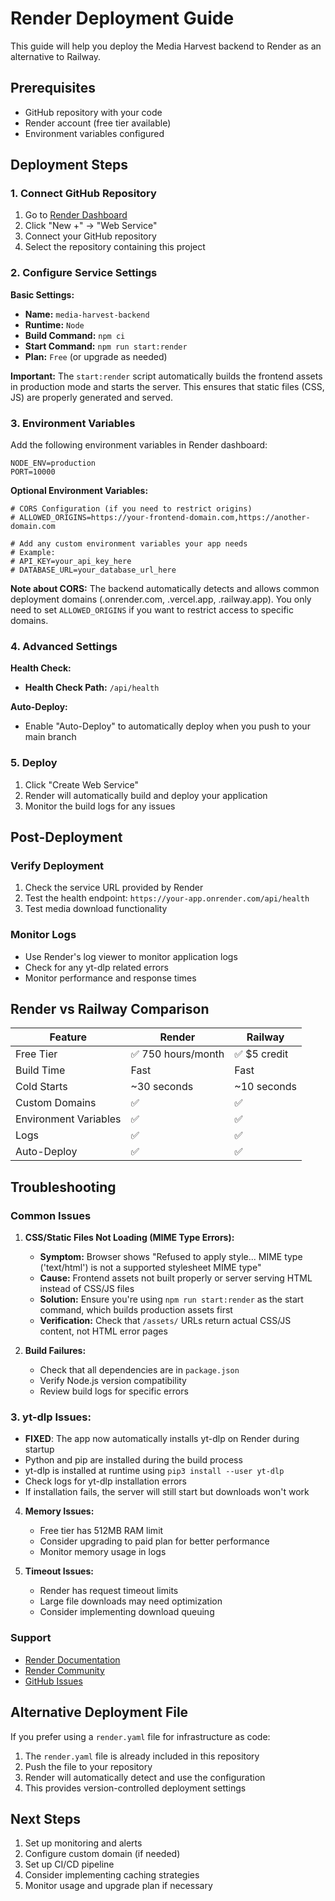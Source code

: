 # Render Deployment Guide

This guide will help you deploy the Media Harvest backend to Render as an alternative to Railway.

## Prerequisites

- GitHub repository with your code
- Render account (free tier available)
- Environment variables configured

## Deployment Steps

### 1. Connect GitHub Repository

1. Go to [Render Dashboard](https://dashboard.render.com/)
2. Click "New +" → "Web Service"
3. Connect your GitHub repository
4. Select the repository containing this project

### 2. Configure Service Settings

**Basic Settings:**
- **Name:** `media-harvest-backend`
- **Runtime:** `Node`
- **Build Command:** `npm ci`
- **Start Command:** `npm run start:render`
- **Plan:** `Free` (or upgrade as needed)

**Important:** The `start:render` script automatically builds the frontend assets in production mode and starts the server. This ensures that static files (CSS, JS) are properly generated and served.

### 3. Environment Variables

Add the following environment variables in Render dashboard:

```
NODE_ENV=production
PORT=10000
```

**Optional Environment Variables:**
```
# CORS Configuration (if you need to restrict origins)
# ALLOWED_ORIGINS=https://your-frontend-domain.com,https://another-domain.com

# Add any custom environment variables your app needs
# Example:
# API_KEY=your_api_key_here
# DATABASE_URL=your_database_url_here
```

**Note about CORS:** The backend automatically detects and allows common deployment domains (.onrender.com, .vercel.app, .railway.app). You only need to set `ALLOWED_ORIGINS` if you want to restrict access to specific domains.

### 4. Advanced Settings

**Health Check:**
- **Health Check Path:** `/api/health`

**Auto-Deploy:**
- Enable "Auto-Deploy" to automatically deploy when you push to your main branch

### 5. Deploy

1. Click "Create Web Service"
2. Render will automatically build and deploy your application
3. Monitor the build logs for any issues

## Post-Deployment

### Verify Deployment

1. Check the service URL provided by Render
2. Test the health endpoint: `https://your-app.onrender.com/api/health`
3. Test media download functionality

### Monitor Logs

- Use Render's log viewer to monitor application logs
- Check for any yt-dlp related errors
- Monitor performance and response times

## Render vs Railway Comparison

| Feature | Render | Railway |
|---------|--------|----------|
| Free Tier | ✅ 750 hours/month | ✅ $5 credit |
| Build Time | Fast | Fast |
| Cold Starts | ~30 seconds | ~10 seconds |
| Custom Domains | ✅ | ✅ |
| Environment Variables | ✅ | ✅ |
| Logs | ✅ | ✅ |
| Auto-Deploy | ✅ | ✅ |

## Troubleshooting

### Common Issues

1. **CSS/Static Files Not Loading (MIME Type Errors):**
   - **Symptom:** Browser shows "Refused to apply style... MIME type ('text/html') is not a supported stylesheet MIME type"
   - **Cause:** Frontend assets not built properly or server serving HTML instead of CSS/JS files
   - **Solution:** Ensure you're using `npm run start:render` as the start command, which builds production assets first
   - **Verification:** Check that `/assets/` URLs return actual CSS/JS content, not HTML error pages

2. **Build Failures:**
   - Check that all dependencies are in `package.json`
   - Verify Node.js version compatibility
   - Review build logs for specific errors
### 3. yt-dlp Issues:
   - **FIXED**: The app now automatically installs yt-dlp on Render during startup
   - Python and pip are installed during the build process
   - yt-dlp is installed at runtime using `pip3 install --user yt-dlp`
   - Check logs for yt-dlp installation errors
   - If installation fails, the server will still start but downloads won't work

4. **Memory Issues:**
   - Free tier has 512MB RAM limit
   - Consider upgrading to paid plan for better performance
   - Monitor memory usage in logs

5. **Timeout Issues:**
   - Render has request timeout limits
   - Large file downloads may need optimization
   - Consider implementing download queuing

### Support

- [Render Documentation](https://render.com/docs)
- [Render Community](https://community.render.com/)
- [GitHub Issues](https://github.com/your-username/media-harvest/issues)

## Alternative Deployment File

If you prefer using a `render.yaml` file for infrastructure as code:

1. The `render.yaml` file is already included in this repository
2. Push the file to your repository
3. Render will automatically detect and use the configuration
4. This provides version-controlled deployment settings

## Next Steps

1. Set up monitoring and alerts
2. Configure custom domain (if needed)
3. Set up CI/CD pipeline
4. Consider implementing caching strategies
5. Monitor usage and upgrade plan if necessary